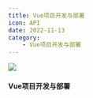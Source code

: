 ```yaml
---
title: Vue项目开发与部署
icon: API
date: 2022-11-13
category:
    - Vue项目开发与部署
---
```


![](https://image.zswei.xyz/img/202211131112079.png)

#### Vue项目开发与部署